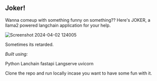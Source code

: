 ## Joker!

Wanna comeup with something funny on something?? Here's JOKER, a llama2 powered langchain application for your help. 

![Screenshot 2024-04-02 124005](https://github.com/Oswatik/JOKER/assets/100439173/f0ad7d22-8e7f-43fb-aa96-4d2b69e24773)

Sometimes its retarded.

*Built using:*

Python
Lanchain
fastapi
Langserve
uvicorn

Clone the repo and run locally incase you want to have some fun with it.
